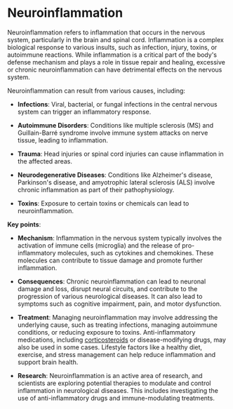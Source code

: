 <!--
source: gpt-3 + jph editing
tags: symptoms
-->

# Neuroinflammation

Neuroinflammation refers to inflammation that occurs in the nervous system, particularly in the brain and spinal cord. Inflammation is a complex biological response to various insults, such as infection, injury, toxins, or autoimmune reactions. While inflammation is a critical part of the body's defense mechanism and plays a role in tissue repair and healing, excessive or chronic neuroinflammation can have detrimental effects on the nervous system.

Neuroinflammation can result from various causes, including:

* **Infections**: Viral, bacterial, or fungal infections in the central nervous system can trigger an inflammatory response.

* **Autoimmune Disorders**: Conditions like multiple sclerosis (MS) and Guillain-Barré syndrome involve immune system attacks on nerve tissue, leading to inflammation.

* **Trauma**: Head injuries or spinal cord injuries can cause inflammation in the affected areas.

* **Neurodegenerative Diseases**: Conditions like Alzheimer's disease, Parkinson's disease, and amyotrophic lateral sclerosis (ALS) involve chronic inflammation as part of their pathophysiology.

* **Toxins**: Exposure to certain toxins or chemicals can lead to neuroinflammation.

**Key points**:

* **Mechanism**: Inflammation in the nervous system typically involves the activation of immune cells (microglia) and the release of pro-inflammatory molecules, such as cytokines and chemokines. These molecules can contribute to tissue damage and promote further inflammation.

* **Consequences**: Chronic neuroinflammation can lead to neuronal damage and loss, disrupt neural circuits, and contribute to the progression of various neurological diseases. It can also lead to symptoms such as cognitive impairment, pain, and motor dysfunction.

* **Treatment**: Managing neuroinflammation may involve addressing the underlying cause, such as treating infections, managing autoimmune conditions, or reducing exposure to toxins. Anti-inflammatory medications, including [corticosteroids](../corticosteroids/) or disease-modifying drugs, may also be used in some cases. Lifestyle factors like a healthy diet, exercise, and stress management can help reduce inflammation and support brain health.

* **Research**: Neuroinflammation is an active area of research, and scientists are exploring potential therapies to modulate and control inflammation in neurological diseases. This includes investigating the use of anti-inflammatory drugs and immune-modulating treatments.
